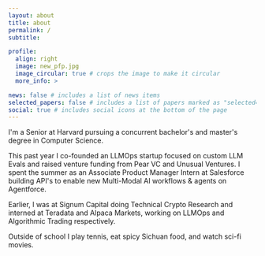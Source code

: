 ```yaml
---
layout: about
title: about
permalink: /
subtitle: 

profile:
  align: right
  image: new_pfp.jpg
  image_circular: true # crops the image to make it circular
  more_info: >

news: false # includes a list of news items
selected_papers: false # includes a list of papers marked as "selected={true}"
social: true # includes social icons at the bottom of the page
---
```


I'm a Senior at Harvard pursuing a concurrent bachelor's and master's degree in Computer Science. 

This past year I co-founded an LLMOps startup focused on custom LLM Evals and raised venture funding from Pear VC and Unusual Ventures. I spent the summer as an Associate Product Manager Intern at Salesforce building API's to enable new Multi-Modal AI workflows & agents on Agentforce. 

Earlier, I was at Signum Capital doing Technical Crypto Research and interned at Teradata and Alpaca Markets, working on LLMOps and Algorithmic Trading respectively. 

Outside of school I play tennis, eat spicy Sichuan food, and watch sci-fi movies.
